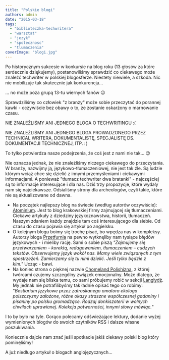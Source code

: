 ```yaml
---
title: "Polskie blogi"
authors: admin
date: "2015-03-18"
tags:
  - "biblioteczka-techwritera"
  - "warsztat"
  - "jezyk"
  - "spolecznosc"
  - "tlumaczenia"
coverImage: "blogi.jpg"
---
```


Po historycznym sukcesie w konkursie na blog roku (13 głosów za które serdecznie
dziękujemy), postanowiliśmy sprawdzić co ciekawego może znaleźć techwriter w
polskiej blogosferze. Niestety niewiele, a szkoda. Nic nie mobilizuje tak
skutecznie jak konkurencja...

... no może poza grupą 13-tu wiernych fanów 😉

Sprawdziliśmy co człowiek "z branży" może sobie przeczytać do porannej kawki -
oczywiście bez obawy o to, że zostanie oskarżony o marnowanie czasu.

NIE ZNALEŹLIŚMY ANI JEDNEGO BLOGA O TECHWRITINGU :(

NIE ZNALEŹLIŚMY ANI JEDNEGO BLOGA PROWADZONEGO PRZEZ TECHNICAL WRITERA,
DOKUMENTALISTĘ, SPECJALISTĘ DS. DOKUMENTACJI TECHNICZNEJ, ITP. :(

To tylko potwierdza nasze podejrzenia, że coś jest z nami nie tak... 😉

Nie oznacza jednak, że nie znaleźliśmy niczego ciekawego do przeczytania. W
branży, nazwijmy ją, językowo-tłumaczeniowej, nie jest tak źle. Są ludzie którym
wciąż chce się dzielić z innymi przemyśleniami i ciekawymi informacjami. A
ponieważ "tłumacz techwriter dwa bratanki" - najczęściej są to informacje
interesujące i dla nas. Dziś trzy propozycje, które wydały nam się najciekawsze.
Odsialiśmy strony dla archeologów, czyli takie, które nie są aktualizowane od
dawna.

- Na początek najlepszy blog na świecie (według autorów oczywiście):
  [Atominium](http://blog.atominium.com/). Jest to blog krakowskiej firmy
  zajmującej się tłumaczeniami. Ciekawe artykuły z dziedziny językoznawstwa,
  historii, tłumaczeń. Naszym zdaniem każdy znajdzie tam coś interesującego dla
  siebie. Od czasu do czasu pojawia się artykuł po angielsku.
- O kolejnym blogu boimy się trochę pisać, bo wpędza nas w kompleksy.
  Autorzy bloga [Przetfurnia](http://pszetfurnia.blogspot.com/) na pewno
  wytknęliby nam tysiące błędów językowych - i mieliby rację. Sami o sobie piszą
  *"Zajmujemy się przetwarzaniem – korektą, redagowaniem, tłumaczeniem – cudzych
  tekstów. Obserwujemy język wokół nas. Mamy wiele związanych z tym spostrzeżeń.
  Zamierzamy się tu nimi dzielić. Jeśli tylko będzie z kim."* Ucząc - bawi.
- Na koniec strona o pięknej nazwie
  [Chomeland Polishizna](http://polishizna.blox.pl/html), z której twórcami
  czujemy szczególny związek emocjonalny. Może dlatego, że wydaje nam się bliska
  temu, co sami próbujemy robić
  w sekcji [Langłydż](http://techwriter.pl/category/langlydz/). My jednak nie
  potrafilibyśmy tak ładnie opisać tego co robimy: "_Bestiarium językowe przez
  zatroskanego amatora ekologa polszczyzny założone, różne okazy straszne
  współczesnej gadaniny i pisaniny po polsku gromadzące. Rodzaj donkiszoterii w
  wolnych chwilach uprawianej. Kolekcja potworności, innymi słowy mówiąc._"

I to by było na tyle. Gorąco polecamy odświeżające lektury, dodanie wyżej
wymienionych blogów do swoich czytników RSS i dalsze własne poszukiwania.

Koniecznie dajcie nam znać jeśli spotkacie jakiś ciekawy polski blog który
pominęliśmy!

A już niedługo artykuł o blogach anglojęzycznych...
